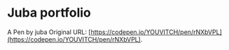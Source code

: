 # Juba portfolio

A Pen by juba Original URL: [https://codepen.io/YOUVITCH/pen/rNXbVPL](https://codepen.io/YOUVITCH/pen/rNXbVPL).

